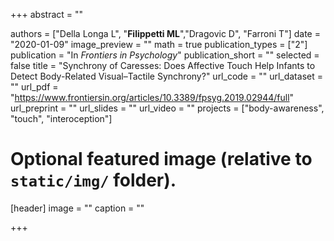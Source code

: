 +++
abstract = ""

authors = ["Della Longa L", "**Filippetti ML**","Dragovic D", "Farroni T"]
date = "2020-01-09"
image_preview = ""
math = true
publication_types = ["2"]
publication = "In *Frontiers in Psychology*"
publication_short = ""
selected = false
title = "Synchrony of Caresses: Does Affective Touch Help Infants to Detect Body-Related Visual–Tactile Synchrony?"
url_code = ""
url_dataset = ""
url_pdf = "https://www.frontiersin.org/articles/10.3389/fpsyg.2019.02944/full"
url_preprint = ""
url_slides = ""
url_video = ""
projects = ["body-awareness", "touch", "interoception"]

# Optional featured image (relative to `static/img/` folder).
[header]
image = ""
caption = ""

+++
